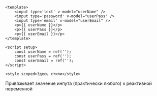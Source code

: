 ```vue
<template>
	<input type='text' v-model="userName" />
	<input type='password' v-model="userPass" />
	<input type='email' v-model="userEmail" />
	<p>{{ userName }}</p>
	<p>{{ userPass }}</p>
	<p>{{ userEmail }}</p>
</template>

<script setup>
	const userName = ref('');
	const userPass = ref('');
	const userEmail = ref('');
</script>

<style scoped>Здесь стили</style>
```

Привязывает значение инпута (практически любого) к реактивной переменной

